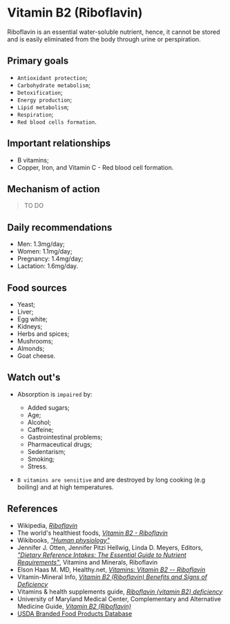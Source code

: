 # Vitamin B2 (Riboflavin)
Riboflavin is an essential water-soluble nutrient, hence, it cannot be stored and is easily eliminated from the body through urine or perspiration.

## Primary goals
- `Antioxidant protection`;
- `Carbohydrate metabolism`;
- `Detoxification`;
- `Energy production`;
- `Lipid metabolism`;
- `Respiration`;
- `Red blood cells formation`.

## Important relationships
- B vitamins;
- Copper, Iron, and Vitamin C - Red blood cell formation.

## Mechanism of action
> TO DO

## Daily recommendations
- Men: 1.3mg/day;
- Women: 1.1mg/day;
- Pregnancy: 1.4mg/day;
- Lactation: 1.6mg/day.

## Food sources
- Yeast;
- Liver;
- Egg white;
- Kidneys;
- Herbs and spices;
- Mushrooms;
- Almonds;
- Goat cheese.

## Watch out's
- Absorption is `impaired` by:
    - Added sugars;
    - Age;
    - Alcohol;
    - Caffeine;
    - Gastrointestinal problems;
    - Pharmaceutical drugs;
    - Sedentarism;
    - Smoking;
    - Stress.

- `B vitamins are sensitive` and are destroyed by long cooking (e.g boiling) and at high temperatures.

## References
- Wikipedia, [_Riboflavin_](https://en.wikipedia.org/wiki/Riboflavin)
- The world's healthiest foods, [_Vitamin B2 - Riboflavin_](http://www.whfoods.com/genpage.php?tname=nutrient&dbid=93)
- Wikibooks, [_"Human physiology"_](https://en.Wikibooks.org/wiki/Human_Physiology/Nutrition#Vitamins)
- Jennifer J. Otten, Jennifer Pitzi Hellwig, Linda D. Meyers, Editors, [_"Dietary Reference Intakes: The Essential Guide to Nutrient Requirements"_](https://www.amazon.com/Dietary-Reference-Intakes-Essential-Requirements/dp/0309157420), Vitamins and Minerals, Riboflavin
- Elson Haas M. MD, Healthy.net, [_Vitamins: Vitamin B2 -- Riboflavin_](http://www.healthy.net/Health/Article/Vitamin_B2_Riboflavin/1927)
- Vitamin-Mineral Info, [_Vitamin B2 (Riboflavin) Benefits and Signs of Deficiency_](http://www.vitamin-mineral-info.com/vitamin-b2-riboflavin-benefits-signs-of-deficiency.php)
- Vitamins & health supplements guide, [_Riboflavin (vitamin B2) deficiency_](http://www.vitamins-supplements.org/riboflavin-deficiency.php)
- University of Maryland Medical Center, Complementary and Alternative Medicine Guide, [_Vitamin B2 (Riboflavin)_](http://umm.edu/health/medical/altmed/supplement/vitamin-b2-riboflavin)
- [USDA Branded Food Products Database](https://ndb.nal.usda.gov/ndb/nutrients/report/nutrientsfrm?max=1000&offset=0&totCount=0&nutrient1=405&nutrient2=&nutrient3=&subset=0&sort=c&measureby=g)